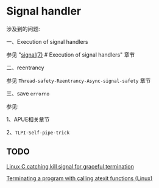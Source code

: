 # Signal handler

涉及到的问题:

一、Execution of signal handlers

参见 "[signal(7)](https://www.man7.org/linux/man-pages/man7/signal.7.html) # Execution of signal handlers" 章节

二、reentrancy

参见 `Thread-safety-Reentrancy-Async-signal-safety` 章节

三、save `errorno`

参见:

1、APUE相关章节

2、`TLPI-Self-pipe-trick`

## TODO

[Linux C catching kill signal for graceful termination](https://stackoverflow.com/questions/7376228/linux-c-catching-kill-signal-for-graceful-termination)

[Terminating a program with calling atexit functions (Linux)](https://stackoverflow.com/questions/40311937/terminating-a-program-with-calling-atexit-functions-linux)



